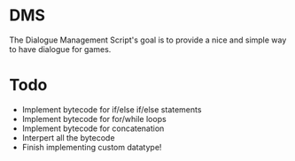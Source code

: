 # DMS
The Dialogue Management Script's goal is to provide a nice and simple way to have dialogue for games. 

# Todo
- Implement bytecode for if/else if/else statements
- Implement bytecode for for/while loops
- Implement bytecode for concatenation 
- Interpert all the bytecode
- Finish implementing custom datatype!